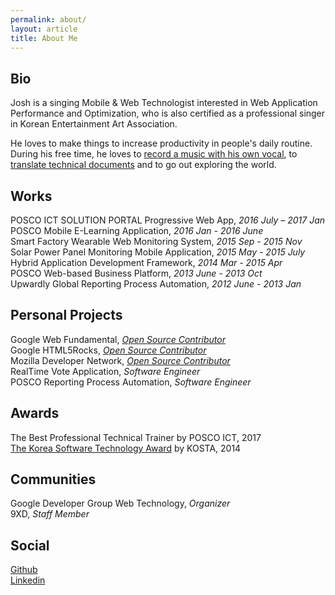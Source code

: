 ```yaml
---
permalink: about/
layout: article
title: About Me
---
```


## Bio
Josh is a singing Mobile & Web Technologist interested in Web Application Performance and Optimization, who is also certified as a professional singer in Korean Entertainment Art Association.

He loves to make things to increase productivity in people's daily routine. During his free time, he loves to [record a music with his own vocal]((https://www.youtube.com/channel/UCX04UECIFaAjNnsak6GzpZg)), to [translate technical documents](https://developers.google.com/web/fundamentals/performance/?hl=ko) and to go out exploring the world.

## Works
POSCO ICT SOLUTION PORTAL Progressive Web App, *2016 July – 2017 Jan* <br>
POSCO Mobile E-Learning Application, *2016 Jan - 2016 June* <br>
Smart Factory Wearable Web Monitoring System, *2015 Sep - 2015 Nov* <br>
Solar Power Panel Monitoring Mobile Application, *2015 May - 2015 July* <br>
Hybrid Application Development Framework, *2014 Mar - 2015 Apr* <br>
POSCO Web-based Business Platform, *2013 June - 2013 Oct* <br>
Upwardly Global Reporting Process Automation, *2012 June - 2013 Jan*

## Personal Projects
Google Web Fundamental, *[Open Source Contributor](https://developers.google.com/web/resources/contributors)* <br>
Google HTML5Rocks, *[Open Source Contributor](https://www.html5rocks.com/ko/tutorials/speed/quick/)* <br>
Mozilla Developer Network, *[Open Source Contributor](https://developer.mozilla.org/ko/profiles/joshua1988)* <br>
RealTime Vote Application, *Software Engineer* <br>
POSCO Reporting Process Automation, *Software Engineer*

## Awards
The Best Professional Technical Trainer by POSCO ICT, 2017<br>
[The Korea Software Technology Award](http://www.kosta.or.kr/sub2/sw_tech_award) by KOSTA, 2014

## Communities
Google Developer Group Web Technology, *Organizer* <br>
9XD, *Staff Member*

## Social
[Github](https://github.com/joshua1988) <br>
[Linkedin](https://kr.linkedin.com/in/gihyojoshuajang) <br>
